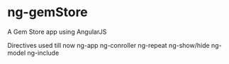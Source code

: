 ng-gemStore
===========

A Gem Store app using AngularJS

Directives used till now
  ng-app
  ng-conroller
  ng-repeat
  ng-show/hide
  ng-model
  ng-include